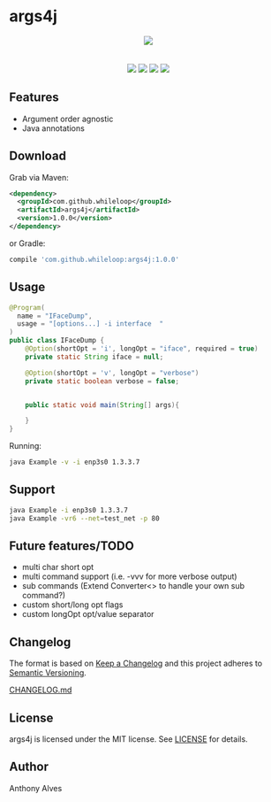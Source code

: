 args4j
=======

<p align="center">
  <img src="https://github.com/while-loop/args4j/blob/master/resources/gopherwalk.png">
  <br><br><br>
  <a href="https://travis-ci.org/while-loop/args4j"><img src="https://img.shields.io/travis/while-loop/args4j.svg?style=flat-square"></a>
  <a href="https://github.com/while-loop/args4j/releases"><img src="https://img.shields.io/github/release/while-loop/args4j.svg?style=flat-square"></a>
  <a href="https://coveralls.io/github/while-loop/args4j"><img src="https://img.shields.io/coveralls/while-loop/args4j.svg?style=flat-square"></a>
  <a href="LICENSE"><img src="https://img.shields.io/github/license/mashape/apistatus.svg?style=flat-square"></a>
</p>


Features
--------

- Argument order agnostic
- Java annotations

Download
--------

Grab via Maven:
```xml
<dependency>
  <groupId>com.github.whileloop</groupId>
  <artifactId>args4j</artifactId>
  <version>1.0.0</version>
</dependency>
```

or Gradle:
```groovy
compile 'com.github.whileloop:args4j:1.0.0'
```


Usage
-----

```java
@Program(
  name = "IFaceDump",
  usage = "[options...] -i interface  "
)
public class IFaceDump {
    @Option(shortOpt = 'i', longOpt = "iface", required = true)
    private static String iface = null;

    @Option(shortOpt = 'v', longOpt = "verbose")
    private static boolean verbose = false;


    public static void main(String[] args){

    }
}

```

Running:
```bash
java Example -v -i enp3s0 1.3.3.7
```

Support
-------

```bash
java Example -i enp3s0 1.3.3.7
java Example -vr6 --net=test_net -p 80
```

Future features/TODO
--------------------

- multi char short opt
- multi command support (i.e. -vvv for more verbose output)
- sub commands (Extend Converter<> to handle your own sub command?)
- custom short/long opt flags
- custom longOpt opt/value separator


Changelog
---------

The format is based on [Keep a Changelog](http://keepachangelog.com/)
and this project adheres to [Semantic Versioning](http://semver.org/).

[CHANGELOG.md](CHANGELOG.md)

License
-------
args4j is licensed under the MIT license. See [LICENSE](LICENSE) for details.

Author
------

Anthony Alves
